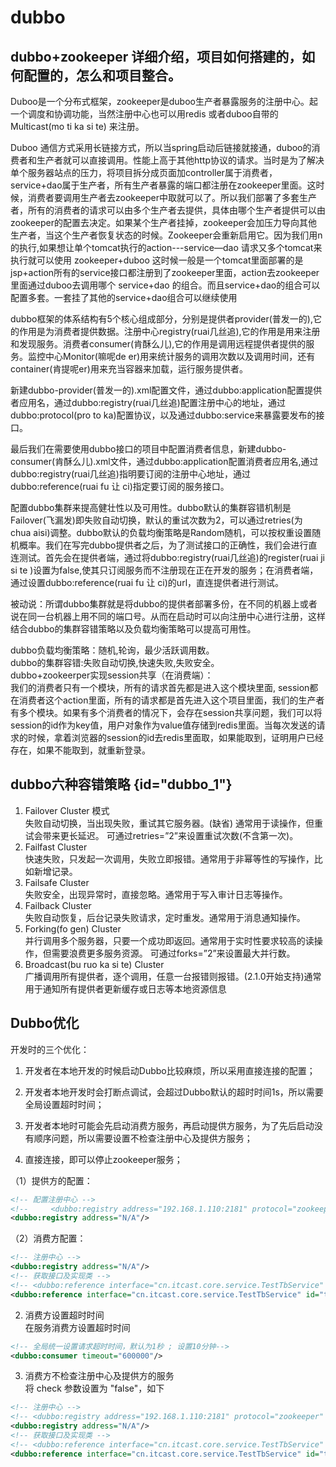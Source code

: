 # dubbo

## dubbo+zookeeper 详细介绍，项目如何搭建的，如何配置的，怎么和项目整合。
Duboo是一个分布式框架，zookeeper是duboo生产者暴露服务的注册中心。起一个调度和协调功能，当然注册中心也可以用redis 或者duboo自带的Multicast(mo ti ka si te) 来注册。       

Duboo 通信方式采用长链接方式，所以当spring启动后链接就接通，duboo的消费者和生产者就可以直接调用。性能上高于其他http协议的请求。当时是为了解决单个服务器站点的压力，将项目拆分成页面加controller属于消费者，service+dao属于生产者，所有生产者暴露的端口都注册在zookeeper里面。这时候，消费者要调用生产者去zookeeper中取就可以了。所以我们部署了多套生产者，所有的消费者的请求可以由多个生产者去提供，具体由哪个生产者提供可以由zookeeper的配置去决定。如果某个生产者挂掉，zookeeper会加压力导向其他生产者，当这个生产者恢复状态的时候。Zookeeper会重新启用它。因为我们用n的执行,如果想让单个tomcat执行的action---service—dao 请求又多个tomcat来执行就可以使用 zookeeper+duboo  这时候一般是一个tomcat里面部署的是jsp+action所有的service接口都注册到了zookeeper里面，action去zookeeper里面通过duboo去调用哪个 service+dao 的组合。而且service+dao的组合可以配置多套。一套挂了其他的service+dao组合可以继续使用            

dubbo框架的体系结构有5个核心组成部分，分别是提供者provider(普发一的),它的作用是为消费者提供数据。注册中心registry(ruai几丝追),它的作用是用来注册和发现服务。消费者consumer(肯酥么儿),它的作用是调用远程提供者提供的服务。监控中心Monitor(嘛呢de er)用来统计服务的调用次数以及调用时间，还有container(肯提呢er)用来充当容器来加载，运行服务提供者。            

新建dubbo-provider(普发一的).xml配置文件，通过dubbo:application配置提供者应用名，通过dubbo:registry(ruai几丝追)配置注册中心的地址，通过dubbo:protocol(pro  to  ka)配置协议，以及通过dubbo:service来暴露要发布的接口。         

最后我们在需要使用dubbo接口的项目中配置消费者信息，新建dubbo-consumer(肯酥么儿).xml文件，通过dubbo:application配置消费者应用名,通过dubbo:registry(ruai几丝追)指明要订阅的注册中心地址，通过dubbo:reference(ruai fu 让 ci)指定要订阅的服务接口。           

配置dubbo集群来提高健壮性以及可用性。dubbo默认的集群容错机制是Failover(飞漏发)即失败自动切换，默认的重试次数为2，可以通过retries(为 chua aisi)调整。dubbo默认的负载均衡策略是Random随机，可以按权重设置随机概率。我们在写完dubbo提供者之后，为了测试接口的正确性，我们会进行直连测试。首先会在提供者端，通过将dubbo:registry(ruai几丝追)的register(ruai ji si te )设置为false,使其只订阅服务而不注册现在正在开发的服务；在消费者端，通过设置dubbo:reference(ruai fu 让 ci)的url，直连提供者进行测试。         

被动说：所谓dubbo集群就是将dubbo的提供者部署多份，在不同的机器上或者说在同一台机器上用不同的端口号。从而在启动时可以向注册中心进行注册，这样结合dubbo的集群容错策略以及负载均衡策略可以提高可用性。       

dubbo负载均衡策略：随机,轮询，最少活跃调用数。          
dubbo的集群容错:失败自动切换,快速失败,失败安全。            
dubbo+zookeerper实现session共享（在消费端）：          
我们的消费者只有一个模块，所有的请求首先都是进入这个模块里面, session都在消费者这个action里面，所有的请求都是首先进入这个项目里面，我们的生产者有多个模块。如果有多个消费者的情况下，会存在session共享问题，我们可以将session的id作为key值，用户对象作为value值存储到redis里面。当每次发送的请求的时候，拿着浏览器的session的id去redis里面取，如果能取到，证明用户已经存在，如果不能取到，就重新登录。        

## dubbo六种容错策略 {id="dubbo_1"}
1. Failover Cluster 模式      
失败自动切换，当出现失败，重试其它服务器。(缺省) 通常用于读操作，但重试会带来更长延迟。 可通过retries=”2”来设置重试次数(不含第一次)。
2. Failfast Cluster     
快速失败，只发起一次调用，失败立即报错。通常用于非幂等性的写操作，比如新增记录。
3. Failsafe Cluster     
失败安全，出现异常时，直接忽略。通常用于写入审计日志等操作。
4. Failback Cluster     
失败自动恢复，后台记录失败请求，定时重发。通常用于消息通知操作。
5. Forking(fo gen) Cluster        
并行调用多个服务器，只要一个成功即返回。通常用于实时性要求较高的读操作，但需要浪费更多服务资源。 可通过forks=”2”来设置最大并行数。
6. Broadcast(bu ruo ka si te) Cluster       
广播调用所有提供者，逐个调用，任意一台报错则报错。(2.1.0开始支持)通常用于通知所有提供者更新缓存或日志等本地资源信息  


## Dubbo优化
开发时的三个优化：       
1. 开发者在本地开发的时候启动Dubbo比较麻烦，所以采用直接连接的配置；
2. 开发者本地开发时会打断点调试，会超过Dubbo默认的超时时间1s，所以需要全局设置超时时间；
3. 开发者本地时可能会先启动消费方服务，再启动提供方服务，为了先后启动没有顺序问题，所以需要设置不检查注册中心及提供方服务；
   

1. 直接连接，即可以停止zookeeper服务；       

（1）提供方的配置：
```xml
<!-- 配置注册中心 -->
<!--     <dubbo:registry address="192.168.1.110:2181" protocol="zookeeper"/> -->
<dubbo:registry address="N/A"/>
```

（2）消费方配置：         
```xml
<!-- 注册中心 -->
<dubbo:registry address="N/A"/>
<!-- 获取接口及实现类 -->
<!-- <dubbo:reference interface="cn.itcast.core.service.TestTbService" id="testTbService" /> -->
<dubbo:reference interface="cn.itcast.core.service.TestTbService" id="testTbService" url="dubbo://127.0.0.1:20880"/>
```


2. 消费方设置超时时间        
在服务消费方设置超时时间
```xml
<!-- 全局统一设置请求超时时间，默认为1秒 ; 设置10分钟-->
<dubbo:consumer timeout="600000"/>
```

3. 消费方不检查注册中心及提供方的服务        
将 check 参数设置为 "false"，如下            
```xml
<!-- 注册中心 -->
<!-- <dubbo:registry address="192.168.1.110:2181" protocol="zookeeper" check="false"/> -->
<dubbo:registry address="N/A"/>
<!-- 获取接口及实现类 -->
<!-- <dubbo:reference interface="cn.itcast.core.service.TestTbService" id="testTbService" check="false"/> -->
<dubbo:reference interface="cn.itcast.core.service.TestTbService" id="testTbService" url="dubbo://127.0.0.1:20880" check="false"/>
```


